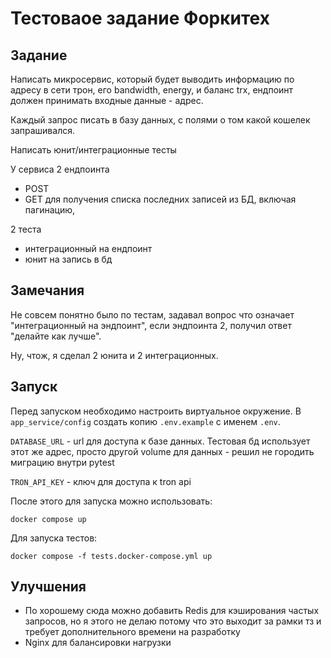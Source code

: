# Тестоваое задание Форкитех

## Задание
Написать микросервис, который будет выводить информацию по адресу в сети трон, его bandwidth, energy, и баланс trx, ендпоинт должен принимать входные данные - адрес.

Каждый запрос писать в базу данных, с полями о том какой кошелек запрашивался.

Написать юнит/интеграционные тесты

У сервиса 2 ендпоинта
- POST
- GET для получения списка последних записей из БД, включая пагинацию,

2 теста
- интеграционный на ендпоинт
- юнит на запись в бд

## Замечания
Не совсем понятно было по тестам, задавал вопрос что означает "интеграционный на эндпоинт", если эндпоинта 2, получил ответ "делайте как лучше".

Ну, чтож, я сделал 2 юнита и 2 интеграционных.

## Запуск
Перед запуском необходимо настроить виртуальное окружение. В `app_service/config` создать копию `.env.example` с именем `.env`.

`DATABASE_URL` - url для доступа к базе данных. Тестовая бд использует этот же адрес, просто другой volume для данных - решил не городить миграцию внутри pytest

`TRON_API_KEY` - ключ для доступа к tron api

После этого для запуска можно использовать:
```
docker compose up
```

Для запуска тестов:
```
docker compose -f tests.docker-compose.yml up
```

## Улучшения
- По хорошему сюда можно добавить Redis для кэширования частых запросов, но я этого не делаю потому что это выходит за рамки тз и требует дополнительного времени на разработку
- Nginx для балансировки нагрузки